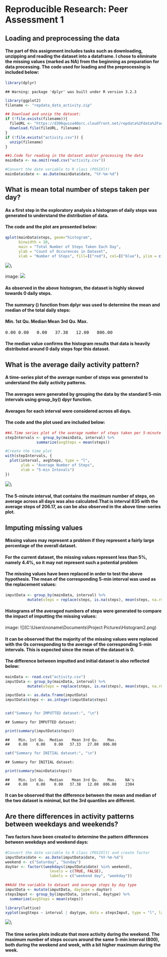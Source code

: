 # Reproducible Research: Peer Assessment 1


## Loading and preprocessing the data
#### The part of this assignment includes tasks such as downloading, unzipping and reading the dataset into a dataframe. I chose to eliminate the missing values (marked as NA) from the beginning as preparation for data processing. The code used for loading and the preprocessing is included below:

```r
library(dplyr)
```

```
## Warning: package 'dplyr' was built under R version 3.2.3
```

```r
library(ggplot2)
filename <- "repdata_data_activity.zip"

## Download and unzip the dataset:
if (!file.exists(filename)){
  fileURL <- "https://d396qusza40orc.cloudfront.net/repdata%2Fdata%2Factivity.zip"
  download.file(fileURL, filename)
}  
if (!file.exists("activity.csv")) { 
  unzip(filename) 
}

##1.Code for reading in the dataset and/or processing the data
mainData <- na.omit(read.csv("activity.csv"))

#Convert the date variable to R class (POSIXlt)
mainData$date <- as.Date(mainData$date, "%Y-%m-%d")
```

## What is mean total number of steps taken per day?
#### As a first step in the exploratory analysis a histogram of daily steps was generated to understand the distribution of data. 

#### The code and the plot are presented below:

```r
qplot(mainData$steps, geom="histogram",
      binwidth = 10,
      main = "Total Number of Steps Taken Each Day",
      ylab = "Count of Occurences in Dataset",
      xlab = "Number of Steps", fill=I("red"), col=I("blue"), ylim = c(0, 16000))
```

![](PA1_template_files/figure-html/unnamed-chunk-2-1.png)\

image: ![](Histogram.png)


#### As observed in the above histogram, the dataset is highly skewed towards 0 daily steps.
#### The summary () function from dplyr was used to determine the mean and median of the total daily steps:
#### Min. 1st Qu.  **Median**    **Mean** 3rd Qu.    Max.
<pre>
0.00 0.00   0.00   37.38   12.00   806.00  
</pre>

#### The median value confirms the histogram results that data is heavily distributed around 0 daily steps fopr this dataset. 

## What is the average daily activity pattern?
#### A time-series plot of the average number of steps was generated to understand the daily activity patterns.
#### The averages were generated by grouping the data by the standard 5-min intervals using group_by() dpyr function.
#### Averages for each interval were considered across all days.

#### The code and the plot used are included below:

```r
##4.Time series plot of the average number of steps taken per 5-minute interval
stepIntervals <- group_by(mainData, interval) %>%
              summarize(avgSteps = mean(steps))

#Create the time plot 
with(stepIntervals, {
  plot(interval, avgSteps, type = "l", 
       ylab = "Average Number of Steps",
       xlab = "5-min Intevals")
})
```

![](PA1_template_files/figure-html/unnamed-chunk-3-1.png)\


#### The 5-minute interval, that contains the maximum number of steps, on average across all days was also calculated.That is interval 835 with the average steps of 206.17, as can be also observed in the above time-series plot. 


## Imputing missing values
#### Missing values may represent a problem if they represent a fairly large percentage of the overall dataset.
#### For the current dataset, the missing values represent less than 5%, namely 4.4%, so it may not represent such a potential problem 

#### The missing values have been replaced in order to test the above hypothesis. The mean of the corresponding 5-min interval was used as the replacement values:


```r
imputData <- group_by(mainData, interval) %>%
          mutate(steps = replace(steps, is.na(steps), mean(steps, na.rm = TRUE)))
```

#### Histograms of the averaged numbers of steps were generated to compare the impact of imputting the missing values:

image: ![](C:\Users\noname\Documents\Project Pictures\Histogram2.png)

#### It can be observed that the majority of the missing values were replaced with the 0s corresponding to the average of the corresponding 5-min intervals. This is expected since the mean of the dataset is 0.

#### The difference between imputted and initial dataset is also reflected below:

```r
mainData <- read.csv("activity.csv")
imputData <- group_by(mainData, interval) %>%
          mutate(steps = replace(steps, is.na(steps), mean(steps, na.rm = TRUE)))

imputData <- as.data.frame(imputData)
imputData$steps <- as.integer(imputData$steps)


cat("Summary for IMPUTTED dataset:", "\n")  
```

```
## Summary for IMPUTTED dataset:
```

```r
print(summary(imputData$steps))
```

```
##    Min. 1st Qu.  Median    Mean 3rd Qu.    Max. 
##    0.00    0.00    0.00   37.33   27.00  806.00
```

```r
cat("Summary for INITIAL dataset:", "\n")  
```

```
## Summary for INITIAL dataset:
```

```r
print(summary(mainData$steps))
```

```
##    Min. 1st Qu.  Median    Mean 3rd Qu.    Max.    NA's 
##    0.00    0.00    0.00   37.38   12.00  806.00    2304
```

#### It can be observed that the difference between the mean and median of the two dataset is minimal, but the 3rd quantiles are different.

## Are there differences in activity patterns between weekdays and weekends?
#### Two factors have been created to determine the pattern differences between weekdays and weekend days:

```r
#Convert the date variable to R class (POSIXlt) and create factor
imputData$date <- as.Date(imputData$date, "%Y-%m-%d")
weekend <- c("Saturday", "Sunday")
dayVar <- factor((weekdays(imputData$date) %in% weekend), 
                    levels = c(TRUE, FALSE), 
                    labels = c("weekend day", "weekday"))

##Add the variable to dataset and average steps by day type
imputData <- mutate(imputData, daytype = dayVar)
stepsImput <- group_by(imputData, interval, daytype) %>%
  summarize(avgSteps = mean(steps))

library(lattice)
xyplot(avgSteps ~ interval | daytype, data = stepsImput, type = "l", layout = c(1, 2))
```

![](PA1_template_files/figure-html/unnamed-chunk-6-1.png)\


#### The time series plots indicate that more activity during the weekend. The maximum number of steps occurs around the same 5-min interval (800), both during the weekend and week, with a bit higher maximum during the week.
